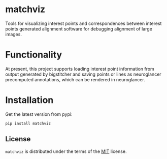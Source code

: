 # matchviz

Tools for visualizing interest points and correspondences between interest points generated alignment software for 
debugging alignment of large images.

# Functionality

At present, this project supports loading interest point information from output generated by bigstitcher and saving points or lines as neuroglancer precomputed annotations, which can be rendered in neuroglancer.

# Installation

Get the latest version from pypi:

`pip install matchviz`

## License

`matchviz` is distributed under the terms of the [MIT](https://spdx.org/licenses/MIT.html) license.
